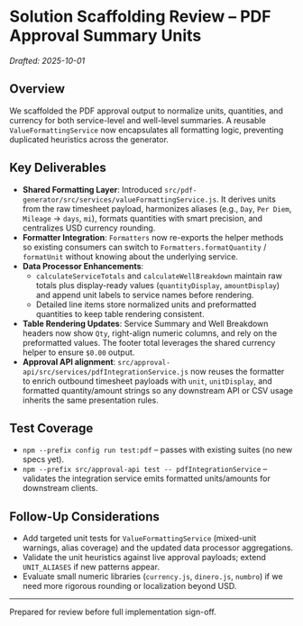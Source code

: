# Solution Scaffolding Review – PDF Approval Summary Units
_Drafted: 2025-10-01_

## Overview
We scaffolded the PDF approval output to normalize units, quantities, and currency for both service-level and well-level summaries. A reusable `ValueFormattingService` now encapsulates all formatting logic, preventing duplicated heuristics across the generator.

## Key Deliverables
- **Shared Formatting Layer**: Introduced `src/pdf-generator/src/services/valueFormattingService.js`. It derives units from the raw timesheet payload, harmonizes aliases (e.g., `Day`, `Per Diem`, `Mileage` → `days`, `mi`), formats quantities with smart precision, and centralizes USD currency rounding.
- **Formatter Integration**: `Formatters` now re-exports the helper methods so existing consumers can switch to `Formatters.formatQuantity` / `formatUnit` without knowing about the underlying service.
- **Data Processor Enhancements**:
  - `calculateServiceTotals` and `calculateWellBreakdown` maintain raw totals plus display-ready values (`quantityDisplay`, `amountDisplay`) and append unit labels to service names before rendering.
  - Detailed line items store normalized units and preformatted quantities to keep table rendering consistent.
- **Table Rendering Updates**: Service Summary and Well Breakdown headers now show `Qty`, right-align numeric columns, and rely on the preformatted values. The footer total leverages the shared currency helper to ensure `$0.00` output.
- **Approval API alignment**: `src/approval-api/src/services/pdfIntegrationService.js` now reuses the formatter to enrich outbound timesheet payloads with `unit`, `unitDisplay`, and formatted quantity/amount strings so any downstream API or CSV usage inherits the same presentation rules.

## Test Coverage
- `npm --prefix config run test:pdf` – passes with existing suites (no new specs yet).
- `npm --prefix src/approval-api test -- pdfIntegrationService` – validates the integration service emits formatted units/amounts for downstream clients.

## Follow-Up Considerations
- Add targeted unit tests for `ValueFormattingService` (mixed-unit warnings, alias coverage) and the updated data processor aggregations.
- Validate the unit heuristics against live approval payloads; extend `UNIT_ALIASES` if new patterns appear.
- Evaluate small numeric libraries (`currency.js`, `dinero.js`, `numbro`) if we need more rigorous rounding or localization beyond USD.

---
Prepared for review before full implementation sign-off.
